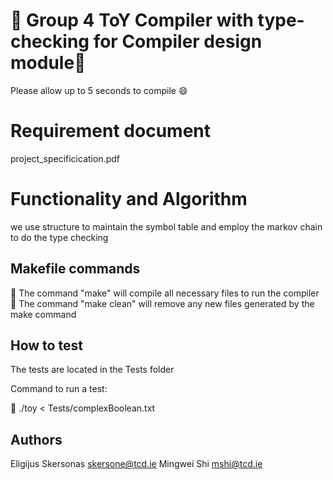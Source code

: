 # 🧸 Group 4 ToY Compiler with type-checking for Compiler design module🧸

Please allow up to 5 seconds to compile 😄


# Requirement document
project_specificication.pdf

# Functionality and Algorithm
we use structure to maintain the symbol table and employ the markov chain to do the type checking

## Makefile commands

🧸 The command "make" will compile all necessary files to run the compiler  
🧸 The command "make clean" will remove any new files generated by the make command

## How to test

The tests are located in the Tests folder

Command to run a test:

🧸 ./toy < Tests/complexBoolean.txt

## Authors

Eligijus Skersonas skersone@tcd.ie
Mingwei Shi mshi@tcd.ie
